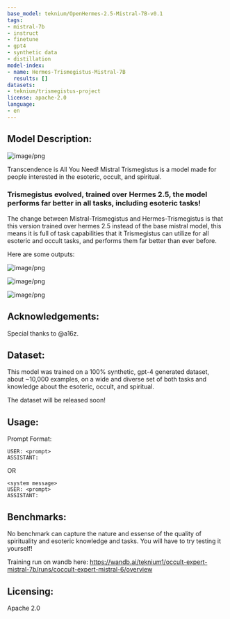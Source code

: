 ```yaml
---
base_model: teknium/OpenHermes-2.5-Mistral-7B-v0.1
tags:
- mistral-7b
- instruct
- finetune
- gpt4
- synthetic data
- distillation
model-index:
- name: Hermes-Trismegistus-Mistral-7B
  results: []
datasets:
- teknium/trismegistus-project
license: apache-2.0
language:
- en
---
```


## Model Description:

![image/png](https://cdn-uploads.huggingface.co/production/uploads/6317aade83d8d2fd903192d9/7a7CNKotVKnzYcgOteJVK.png)

Transcendence is All You Need! Mistral Trismegistus is a model made for people interested in the esoteric, occult, and spiritual. 

### Trismegistus evolved, trained over Hermes 2.5, the model performs far better in all tasks, including esoteric tasks!
The change between Mistral-Trismegistus and Hermes-Trismegistus is that this version trained over hermes 2.5 instead of the base mistral model, this means it is full of task capabilities that it Trismegistus can utilize for all esoteric and occult tasks, and performs them far better than ever before.

Here are some outputs:

![image/png](https://cdn-uploads.huggingface.co/production/uploads/6317aade83d8d2fd903192d9/IqOfRFeoD8U_MCOroVnkD.png)

![image/png](https://cdn-uploads.huggingface.co/production/uploads/6317aade83d8d2fd903192d9/j4hFDDjaHmVJKFiUIJoNw.png)

![image/png](https://cdn-uploads.huggingface.co/production/uploads/6317aade83d8d2fd903192d9/-5aG71GhN4g6gFWQvx3Zk.png)


## Acknowledgements:

Special thanks to @a16z.

## Dataset:

This model was trained on a 100% synthetic, gpt-4 generated dataset, about ~10,000 examples, on a wide and diverse set of both tasks and knowledge about the esoteric, occult, and spiritual.

The dataset will be released soon!

## Usage:

Prompt Format:
```
USER: <prompt>
ASSISTANT:
```
OR
```
<system message>
USER: <prompt>
ASSISTANT:
```

## Benchmarks:

No benchmark can capture the nature and essense of the quality of spirituality and esoteric knowledge and tasks. You will have to try testing it yourself!

Training run on wandb here: https://wandb.ai/teknium1/occult-expert-mistral-7b/runs/coccult-expert-mistral-6/overview

## Licensing:

Apache 2.0
